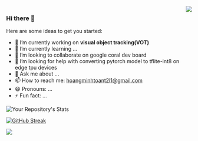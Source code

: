 <img align="right" src="https://github-readme-stats.vercel.app/api?username=hoangminhtoan&show_icons=true&hide_border=true&icon_color=586069&title_color=a0a9af">

### Hi there 👋

<!--**hoangminhtoan/hoangminhtoan** is a ✨ _special_ ✨ repository because its `README.md` (this file) appears on your GitHub profile.-->

Here are some ideas to get you started:

- 🔭 I’m currently working on <b>visual object tracking(VOT)</b>
- 🌱 I’m currently learning ...
- 👯 I’m looking to collaborate on google coral dev board
- 🤔 I’m looking for help with converting pytorch model to tflite-int8 on edge tpu devices
- 💬 Ask me about ...
- 📫 How to reach me: hoangminhtoant2l1@gmail.com
- 😄 Pronouns: ...
- ⚡ Fun fact: ...

![Your Repository's Stats](https://github-readme-stats.vercel.app/api/top-langs/?username=hoangminhtoan&theme=blue-green&layout=compact)

[![GitHub Streak](https://github-readme-streak-stats.herokuapp.com/?user=hoangminhtoan&theme=dark)](https://git.io/streak-stats)

<img src="https://komarev.com/ghpvc/?username=hoangminhtoan"/>
